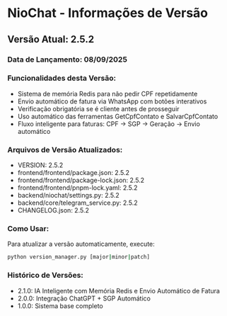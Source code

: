 # NioChat - Informações de Versão

## Versão Atual: 2.5.2

### Data de Lançamento: 08/09/2025

### Funcionalidades desta Versão:
- Sistema de memória Redis para não pedir CPF repetidamente
- Envio automático de fatura via WhatsApp com botões interativos
- Verificação obrigatória se é cliente antes de prosseguir
- Uso automático das ferramentas GetCpfContato e SalvarCpfContato
- Fluxo inteligente para faturas: CPF → SGP → Geração → Envio automático

### Arquivos de Versão Atualizados:
- VERSION: 2.5.2
- frontend/frontend/package.json: 2.5.2
- frontend/frontend/package-lock.json: 2.5.2
- frontend/frontend/pnpm-lock.yaml: 2.5.2
- backend/niochat/settings.py: 2.5.2
- backend/core/telegram_service.py: 2.5.2
- CHANGELOG.json: 2.5.2

### Como Usar:
Para atualizar a versão automaticamente, execute:
```bash
python version_manager.py [major|minor|patch]
```

### Histórico de Versões:
- 2.1.0: IA Inteligente com Memória Redis e Envio Automático de Fatura
- 2.0.0: Integração ChatGPT + SGP Automático
- 1.0.0: Sistema base completo
